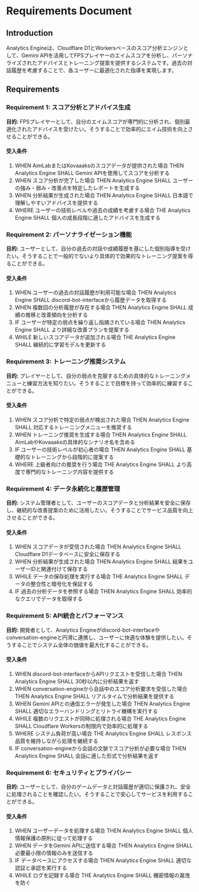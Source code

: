 # Requirements Document

## Introduction
Analytics Engineは、Cloudflare D1とWorkersベースのスコア分析エンジンとして、Gemini APIを活用してFPSプレイヤーのエイムスコアを分析し、パーソナライズされたアドバイスとトレーニング提案を提供するシステムです。過去の対話履歴を考慮することで、各ユーザーに最適化された指導を実現します。

## Requirements

### Requirement 1: スコア分析とアドバイス生成
**目的:** FPSプレイヤーとして、自分のエイムスコアが専門的に分析され、個別最適化されたアドバイスを受けたい。そうすることで効率的にエイム技術を向上させることができる。

#### 受入条件
1. WHEN AimLabまたはKovaaaksのスコアデータが提供された場合 THEN Analytics Engine SHALL Gemini APIを使用してスコアを分析する
2. WHEN スコア分析が完了した場合 THEN Analytics Engine SHALL ユーザーの強み・弱み・改善点を特定したレポートを生成する
3. WHEN 分析結果が生成された場合 THEN Analytics Engine SHALL 日本語で理解しやすいアドバイスを提供する
4. WHERE ユーザーの技術レベルや過去の成績を考慮する場合 THE Analytics Engine SHALL 個人の成長段階に適したアドバイスを生成する

### Requirement 2: パーソナライゼーション機能
**目的:** ユーザーとして、自分の過去の対話や成績履歴を基にした個別指導を受けたい。そうすることで一般的でないより具体的で効果的なトレーニング提案を得ることができる。

#### 受入条件
1. WHEN ユーザーの過去の対話履歴が利用可能な場合 THEN Analytics Engine SHALL discord-bot-interfaceから履歴データを取得する
2. WHEN 複数回の分析履歴が存在する場合 THEN Analytics Engine SHALL 成績の推移と改善傾向を分析する
3. IF ユーザーが特定の弱点を繰り返し指摘されている場合 THEN Analytics Engine SHALL より詳細な改善プランを提案する
4. WHILE 新しいスコアデータが追加される場合 THE Analytics Engine SHALL 継続的に学習モデルを更新する

### Requirement 3: トレーニング推奨システム
**目的:** プレイヤーとして、自分の弱点を克服するための具体的なトレーニングメニューと練習方法を知りたい。そうすることで目標を持って効率的に練習することができる。

#### 受入条件
1. WHEN スコア分析で特定の弱点が検出された場合 THEN Analytics Engine SHALL 対応するトレーニングメニューを推奨する
2. WHEN トレーニング推奨を生成する場合 THEN Analytics Engine SHALL AimLabやKovaaaksの具体的なシナリオ名を含める
3. IF ユーザーの技術レベルが初心者の場合 THEN Analytics Engine SHALL 基礎的なトレーニングから段階的に提案する
4. WHERE 上級者向けの推奨を行う場合 THE Analytics Engine SHALL より高度で専門的なトレーニング内容を提供する

### Requirement 4: データ永続化と履歴管理
**目的:** システム管理者として、ユーザーのスコアデータと分析結果を安全に保存し、継続的な改善提案のために活用したい。そうすることでサービス品質を向上させることができる。

#### 受入条件
1. WHEN スコアデータが受信された場合 THEN Analytics Engine SHALL Cloudflare D1データベースに安全に保存する
2. WHEN 分析結果が生成された場合 THEN Analytics Engine SHALL 結果をユーザーIDと関連付けて保存する
3. WHILE データの保存処理を実行する場合 THE Analytics Engine SHALL データの整合性と暗号化を保証する
4. IF 過去の分析データを参照する場合 THEN Analytics Engine SHALL 効率的なクエリでデータを取得する

### Requirement 5: API統合とパフォーマンス
**目的:** 開発者として、Analytics Engineがdiscord-bot-interfaceやconversation-engineと円滑に連携し、ユーザーに快適な体験を提供したい。そうすることでシステム全体の価値を最大化することができる。

#### 受入条件
1. WHEN discord-bot-interfaceからAPIリクエストを受信した場合 THEN Analytics Engine SHALL 30秒以内に分析結果を返す
2. WHEN conversation-engineから会話中のスコア分析要求を受信した場合 THEN Analytics Engine SHALL リアルタイムで分析結果を提供する
3. WHEN Gemini APIとの通信エラーが発生した場合 THEN Analytics Engine SHALL 適切なエラーハンドリングとリトライ機構を実行する
4. WHILE 複数のリクエストが同時に処理される場合 THE Analytics Engine SHALL Cloudflare Workersの制限内で効率的に処理する
5. WHERE システム負荷が高い場合 THE Analytics Engine SHALL レスポンス品質を維持しながら処理を継続する
6. IF conversation-engineから会話の文脈でスコア分析が必要な場合 THEN Analytics Engine SHALL 会話に適した形式で分析結果を返す

### Requirement 6: セキュリティとプライバシー
**目的:** ユーザーとして、自分のゲームデータと対話履歴が適切に保護され、安全に処理されることを確認したい。そうすることで安心してサービスを利用することができる。

#### 受入条件
1. WHEN ユーザーデータを処理する場合 THEN Analytics Engine SHALL 個人情報保護の原則に従って処理する
2. WHEN データをGemini APIに送信する場合 THEN Analytics Engine SHALL 必要最小限の情報のみを送信する
3. IF データベースにアクセスする場合 THEN Analytics Engine SHALL 適切な認証と承認を実行する
4. WHILE ログを記録する場合 THE Analytics Engine SHALL 機密情報の漏洩を防ぐ